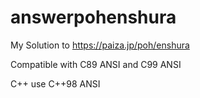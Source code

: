 # answerpohenshura
My Solution to https://paiza.jp/poh/enshura

Compatible with C89 ANSI and C99 ANSI

C++ use C++98 ANSI
